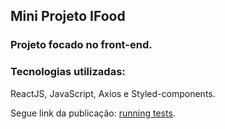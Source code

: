 
## Mini Projeto IFood

### Projeto focado no front-end.

### Tecnologias utilizadas: 
ReactJS, JavaScript, Axios e Styled-components.


Segue link da publicação:  [running tests](https://liz-dev.herokuapp.com/).
